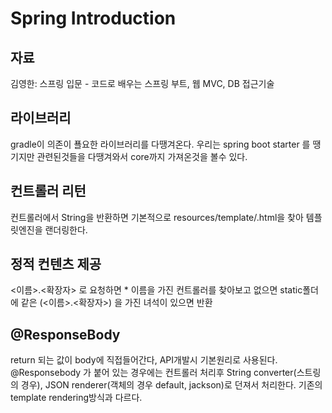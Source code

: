 # Spring Introduction

## 자료
김영한: 스프링 입문 - 코드로 배우는 스프링 부트, 웹 MVC, DB 접근기술

## 라이브러리
gradle이 의존이 푤요한 라이브러리를 다땡겨온다. 
우리는 spring boot starter 를 땡기지만 관련된것들을 다땡겨와서
core까지 가져온것을 볼수 있다.

## 컨트롤러 리턴
컨트롤러에서 String을 반환하면 기본적으로 resources/template/<string>.html을 찾아 템플릿엔진을 랜더링한다.

## 정적 컨텐츠 제공
<이름>.<확장자> 로 요청하면 * 이름을 가진 컨트롤러를 찾아보고 없으면
static폴더에 같은 (<이름>.<확장자>) 을 가진 녀석이 있으면 반환

## @ResponseBody
return 되는 값이 body에 직접들어간다, API개발시 기본원리로 사용된다.
@Responsebody 가 붙어 있는 경우에는 컨트롤러 처리후 String converter(스트링의 경우), 
JSON renderer(객체의 경우 default, jackson)로 던져서 처리한다.
기존의 template rendering방식과 다르다.